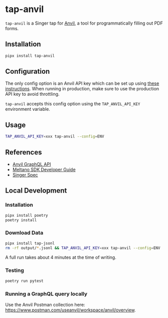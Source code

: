 # tap-anvil

`tap-anvil` is a Singer tap for [Anvil](https://www.useanvil.com/), a tool for programmatically filling out PDF forms.

## Installation

```bash
pipx install tap-anvil
```

## Configuration

The only config option is an Anvil API key which can be set up using [these instructions](https://www.useanvil.com/docs/api/getting-started#api-key).
When running in production, make sure to use the production API key to avoid throttling.

`tap-anvil` accepts this config option using the `TAP_ANVIL_API_KEY` environment variable.

## Usage

```bash
TAP_ANVIL_API_KEY=xxx tap-anvil --config=ENV 
```

## References

* [Anvil GraphQL API](https://www.useanvil.com/docs/api/graphql/reference/)
* [Meltano SDK Developer Guide](https://sdk.meltano.com/en/latest/dev_guide.html)
* [Singer Spec](https://hub.meltano.com/singer/spec/)

## Local Development

### Installation

```bash
pipx install poetry
poetry install
```

### Download Data

```bash
pipx install tap-jsonl
rm -rf output/*.jsonl && TAP_ANVIL_API_KEY=xxx tap-anvil --config=ENV | target-jsonl -c output/target-jsonl-config.json
```

A full run takes about 4 minutes at the time of writing.

### Testing

```bash
poetry run pytest
```

### Running a GraphQL query locally

Use the Anvil Postman collection here: https://www.postman.com/useanvil/workspace/anvil/overview.
